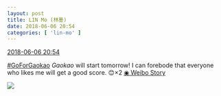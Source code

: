 ```yaml
---
layout: post
title: LIN Mo (林墨)
date: 2018-06-06 20:54
categories: [ 'lin-mo' ]
---
```


<div class="weibo-info">
  <a href="https://weibo.com/6108312042/Gk98W6haV">2018-06-06 20:54</a>
</div>

[#GoForGaokao](http://s.weibo.com/weibo/%23%E9%AB%98%E8%80%83%E5%8A%A0%E6%B2%B9%23) *Gaokao* will start tomorrow! I can forebode that everyone who likes me will get a good score. 😊×2  [◉ Weibo Story](https://m.weibo.cn/c/story/player?oid=1042151:23135424248017101728880_6)

<!-- more -->

<a href="http://wx2.sinaimg.cn/large/006FnQZYly8fs1r4xdtcvj30f00qo40q.jpg">
  <img class="weibo-pic-preview" src="http://wx2.sinaimg.cn/large/006FnQZYly8fs1r4xdtcvj30f00qo40q.jpg" />
</a>
